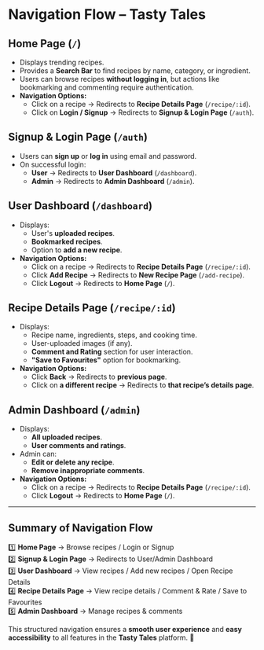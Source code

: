 # Navigation Flow – Tasty Tales

## Home Page (`/`)

- Displays trending recipes.  
- Provides a **Search Bar** to find recipes by name, category, or ingredient.  
- Users can browse recipes **without logging in**, but actions like bookmarking and commenting require authentication.  
- **Navigation Options:**  
  - Click on a recipe → Redirects to **Recipe Details Page** (`/recipe/:id`).  
  - Click on **Login / Signup** → Redirects to **Signup & Login Page** (`/auth`).  

## Signup & Login Page (`/auth`)

- Users can **sign up** or **log in** using email and password.  
- On successful login:  
  - **User** → Redirects to **User Dashboard** (`/dashboard`).  
  - **Admin** → Redirects to **Admin Dashboard** (`/admin`).  

## User Dashboard (`/dashboard`)

- Displays:  
  - User's **uploaded recipes**.  
  - **Bookmarked recipes**.  
  - Option to **add a new recipe**.  
- **Navigation Options:**  
  - Click on a recipe → Redirects to **Recipe Details Page** (`/recipe/:id`).  
  - Click **Add Recipe** → Redirects to **New Recipe Page** (`/add-recipe`).  
  - Click **Logout** → Redirects to **Home Page** (`/`).  

## Recipe Details Page (`/recipe/:id`)

- Displays:  
  - Recipe name, ingredients, steps, and cooking time.  
  - User-uploaded images (if any).  
  - **Comment and Rating** section for user interaction.  
  - **"Save to Favourites"** option for bookmarking.  
- **Navigation Options:**  
  - Click **Back** → Redirects to **previous page**.  
  - Click on **a different recipe** → Redirects to **that recipe’s details page**.  

## Admin Dashboard (`/admin`)

- Displays:  
  - **All uploaded recipes**.  
  - **User comments and ratings**.  
- Admin can:  
  - **Edit or delete any recipe**.  
  - **Remove inappropriate comments**.  
- **Navigation Options:**  
  - Click on a recipe → Redirects to **Recipe Details Page** (`/recipe/:id`).  
  - Click **Logout** → Redirects to **Home Page** (`/`).  

---

## Summary of Navigation Flow  

1️⃣  **Home Page** → Browse recipes / Login or Signup  
2️⃣ **Signup & Login Page** → Redirects to User/Admin Dashboard  
3️⃣ **User Dashboard** → View recipes / Add new recipes / Open Recipe Details  
4️⃣ **Recipe Details Page** → View recipe details / Comment & Rate / Save to Favourites  
5️⃣ **Admin Dashboard** → Manage recipes & comments  

This structured navigation ensures a **smooth user experience** and **easy accessibility** to all features in the **Tasty Tales** platform. 🚀